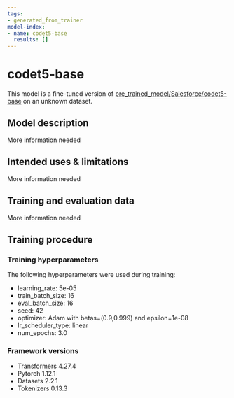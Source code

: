 ```yaml
---
tags:
- generated_from_trainer
model-index:
- name: codet5-base
  results: []
---
```


<!-- This model card has been generated automatically according to the information the Trainer had access to. You
should probably proofread and complete it, then remove this comment. -->

# codet5-base

This model is a fine-tuned version of [pre_trained_model/Salesforce/codet5-base](https://huggingface.co/pre_trained_model/Salesforce/codet5-base) on an unknown dataset.

## Model description

More information needed

## Intended uses & limitations

More information needed

## Training and evaluation data

More information needed

## Training procedure

### Training hyperparameters

The following hyperparameters were used during training:
- learning_rate: 5e-05
- train_batch_size: 16
- eval_batch_size: 16
- seed: 42
- optimizer: Adam with betas=(0.9,0.999) and epsilon=1e-08
- lr_scheduler_type: linear
- num_epochs: 3.0

### Framework versions

- Transformers 4.27.4
- Pytorch 1.12.1
- Datasets 2.2.1
- Tokenizers 0.13.3
